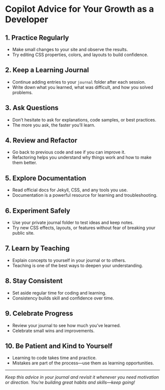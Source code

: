 # Copilot Advice for Your Growth as a Developer

## 1. Practice Regularly
- Make small changes to your site and observe the results.
- Try editing CSS properties, colors, and layouts to build confidence.

## 2. Keep a Learning Journal
- Continue adding entries to your `journal` folder after each session.
- Write down what you learned, what was difficult, and how you solved problems.

## 3. Ask Questions
- Don’t hesitate to ask for explanations, code samples, or best practices.
- The more you ask, the faster you’ll learn.

## 4. Review and Refactor
- Go back to previous code and see if you can improve it.
- Refactoring helps you understand why things work and how to make them better.

## 5. Explore Documentation
- Read official docs for Jekyll, CSS, and any tools you use.
- Documentation is a powerful resource for learning and troubleshooting.

## 6. Experiment Safely
- Use your private journal folder to test ideas and keep notes.
- Try new CSS effects, layouts, or features without fear of breaking your public site.

## 7. Learn by Teaching
- Explain concepts to yourself in your journal or to others.
- Teaching is one of the best ways to deepen your understanding.

## 8. Stay Consistent
- Set aside regular time for coding and learning.
- Consistency builds skill and confidence over time.

## 9. Celebrate Progress
- Review your journal to see how much you’ve learned.
- Celebrate small wins and improvements.

## 10. Be Patient and Kind to Yourself
- Learning to code takes time and practice.
- Mistakes are part of the process—use them as learning opportunities.

---

*Keep this advice in your journal and revisit it whenever you need motivation or direction. You’re building great habits and skills—keep going!*